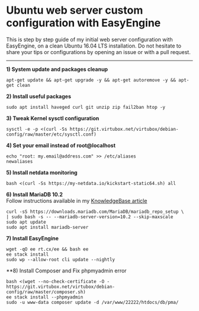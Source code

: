 # Ubuntu web server custom configuration with EasyEngine

This is step by step guide of my initial web server configuration with EasyEngine, on a clean Ubuntu 16.04 LTS installation.
Do not hesitate to share your tips or configurations by opening an issue or with a pull request.

--------

**1) System update and packages cleanup**

```
apt-get update && apt-get upgrade -y && apt-get autoremove -y && apt-get clean
```

**2) Install useful packages**
```
sudo apt install haveged curl git unzip zip fail2ban htop -y
```

**3) Tweak Kernel sysctl configuration**
```
sysctl -e -p <(curl -Ss https://git.virtubox.net/virtubox/debian-config/raw/master/etc/sysctl.conf)
```

**4) Set your email instead of root@localhost**
```
echo "root: my.email@address.com" >> /etc/aliases
newaliases
```

**5) Install netdata monitoring**
```
bash <(curl -Ss https://my-netdata.io/kickstart-static64.sh) all
```

**6) Install MariaDB 10.2** <br>
Follow instructions available in my [KnowledgeBase article](https://kb.virtubox.net/knowledgebase/install-latest-mariadb-release-easyengine/) 

```
curl -sS https://downloads.mariadb.com/MariaDB/mariadb_repo_setup \
| sudo bash -s -- --mariadb-server-version=10.2 --skip-maxscale
sudo apt update
sudo apt install mariadb-server
```

**7) Install EasyEngine**
```
wget -qO ee rt.cx/ee && bash ee
ee stack install
sudo wp --allow-root cli update --nightly
```

**8) Install Composer and Fix phpmyadmin error 
```
bash <(wget --no-check-certificate -O - https://git.virtubox.net/virtubox/debian-config/raw/master/composer.sh)
ee stack install --phpmyadmin
sudo -u www-data composer update -d /var/www/22222/htdocs/db/pma/
```





